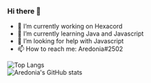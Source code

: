 ### Hi there 👋

- 🔭 I’m currently working on Hexacord
- 🌱 I’m currently learning Java and Javascript
- 🤔 I’m looking for help with Javascript
- 📫 How to reach me: Aredonia#2502

![Top Langs](https://github-readme-stats.vercel.app/api/top-langs/?username=Aredonia&layout=compact&theme=radical)     
![Aredonia's GitHub stats](https://github-readme-stats.vercel.app/api?username=Aredonia&show_icons=true&theme=radical&count_private=true)
